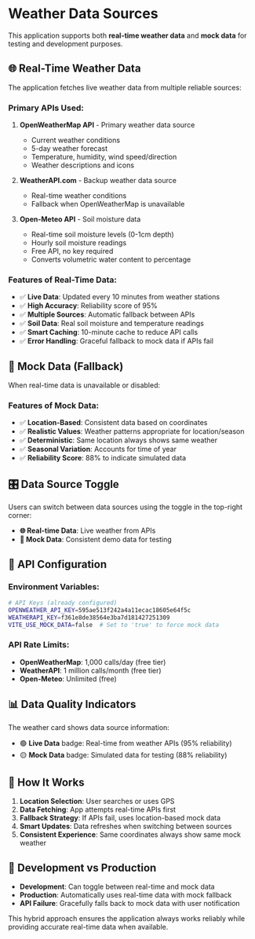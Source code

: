 # Weather Data Sources

This application supports both **real-time weather data** and **mock data** for testing and development purposes.

## 🌐 Real-Time Weather Data

The application fetches live weather data from multiple reliable sources:

### Primary APIs Used:
1. **OpenWeatherMap API** - Primary weather data source
   - Current weather conditions
   - 5-day weather forecast
   - Temperature, humidity, wind speed/direction
   - Weather descriptions and icons

2. **WeatherAPI.com** - Backup weather data source
   - Real-time weather conditions
   - Fallback when OpenWeatherMap is unavailable

3. **Open-Meteo API** - Soil moisture data
   - Real-time soil moisture levels (0-1cm depth)
   - Hourly soil moisture readings
   - Free API, no key required
   - Converts volumetric water content to percentage

### Features of Real-Time Data:
- ✅ **Live Data**: Updated every 10 minutes from weather stations
- ✅ **High Accuracy**: Reliability score of 95%
- ✅ **Multiple Sources**: Automatic fallback between APIs
- ✅ **Soil Data**: Real soil moisture and temperature readings
- ✅ **Smart Caching**: 10-minute cache to reduce API calls
- ✅ **Error Handling**: Graceful fallback to mock data if APIs fail

## 🔧 Mock Data (Fallback)

When real-time data is unavailable or disabled:

### Features of Mock Data:
- ✅ **Location-Based**: Consistent data based on coordinates
- ✅ **Realistic Values**: Weather patterns appropriate for location/season
- ✅ **Deterministic**: Same location always shows same weather
- ✅ **Seasonal Variation**: Accounts for time of year
- ✅ **Reliability Score**: 88% to indicate simulated data

## 🎛️ Data Source Toggle

Users can switch between data sources using the toggle in the top-right corner:

- **🌐 Real-time Data**: Live weather from APIs
- **💾 Mock Data**: Consistent demo data for testing

## 🔑 API Configuration

### Environment Variables:
```bash
# API Keys (already configured)
OPENWEATHER_API_KEY=595ae513f242a4a11ecac18605e64f5c
WEATHERAPI_KEY=f361e8de38564e3ba7d181427251309
VITE_USE_MOCK_DATA=false  # Set to 'true' to force mock data
```

### API Rate Limits:
- **OpenWeatherMap**: 1,000 calls/day (free tier)
- **WeatherAPI**: 1 million calls/month (free tier)
- **Open-Meteo**: Unlimited (free)

## 📊 Data Quality Indicators

The weather card shows data source information:

- 🟢 **Live Data** badge: Real-time from weather APIs (95% reliability)
- 🟡 **Mock Data** badge: Simulated data for testing (88% reliability)

## 🚀 How It Works

1. **Location Selection**: User searches or uses GPS
2. **Data Fetching**: App attempts real-time APIs first
3. **Fallback Strategy**: If APIs fail, uses location-based mock data
4. **Smart Updates**: Data refreshes when switching between sources
5. **Consistent Experience**: Same coordinates always show same mock weather

## 🔧 Development vs Production

- **Development**: Can toggle between real-time and mock data
- **Production**: Automatically uses real-time data with mock fallback
- **API Failure**: Gracefully falls back to mock data with user notification

This hybrid approach ensures the application always works reliably while providing accurate real-time data when available.
